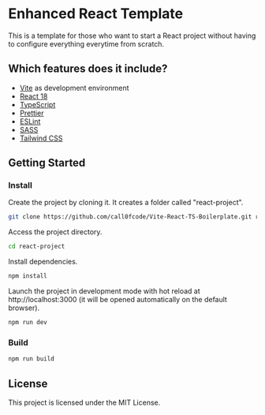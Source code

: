 # Enhanced React Template

This is a template for those who want to start a React project without having to
configure everything everytime from scratch.

## Which features does it include?

- [Vite](https://vitejs.dev/) as development environment
- [React 18](https://reactjs.org/)
- [TypeScript](https://www.typescriptlang.org/)
- [Prettier](https://prettier.io/)
- [ESLint](https://eslint.org/)
- [SASS](https://sass-lang.com/)
- [Tailwind CSS](https://tailwindcss.com/)

## Getting Started

### Install

Create the project by cloning it. It creates a folder called "react-project".

```bash
git clone https://github.com/call0fcode/Vite-React-TS-Boilerplate.git react-project
```

Access the project directory.

```bash
cd react-project
```

Install dependencies.

```bash
npm install
```

Launch the project in development mode with hot reload at http://localhost:3000
(it will be opened automatically on the default browser).

```bash
npm run dev
```

### Build

```bash
npm run build
```

## License

This project is licensed under the MIT License.
